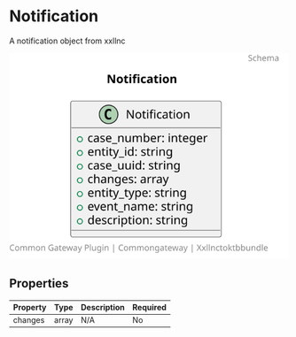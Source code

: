 # Notification

A notification object from xxllnc

![Class Diagram](https://github.com/CommonGateway/XxllncToKTBBundle/blob/sync-case-of-task/docs/schema/xxllnctoktb.notification.svg)

## Properties

| Property | Type | Description | Required |
|----------|------|-------------|----------|
| changes | array | N/A | No |
